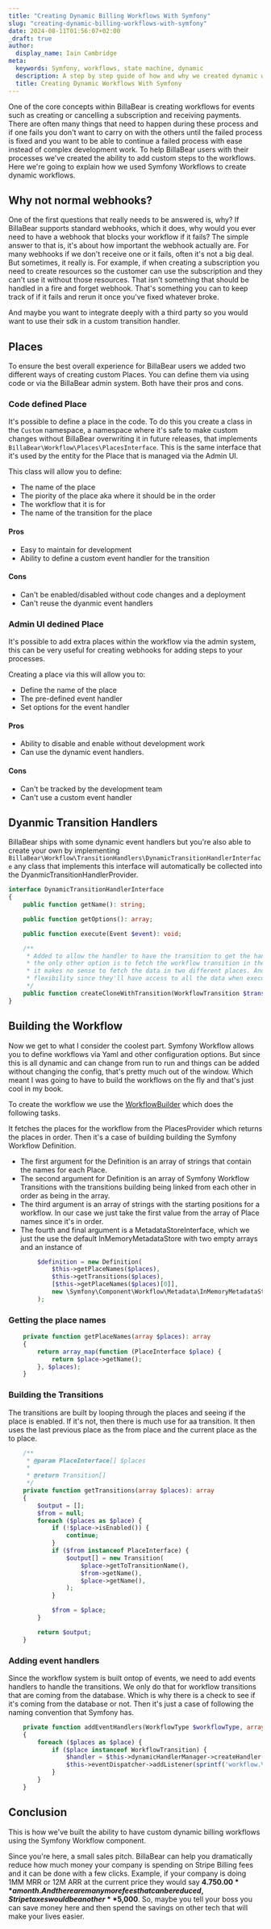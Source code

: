 ```yaml
---
title: "Creating Dynamic Billing Workflows With Symfony"
slug: "creating-dynamic-billing-workflows-with-symfony"
date: 2024-08-11T01:56:07+02:00
_draft: true
author:
  display_name: Iain Cambridge
meta:
  keywords: Symfony, workflows, state machine, dynamic
  description: A step by step guide of how and why we created dynamic workflows in Symfony
  title: Creating Dynamic Workflows With Symfony
---
```

One of the core concepts within BillaBear is creating workflows for events such as creating or cancelling a subscription and receiving payments. There are often many things that need to happen during these process and if one fails you don't want to carry on with the others until the failed process is fixed and you want to be able to continue a failed process with ease instead of complex development work. To help BillaBear users with their processes we've created the ability to add custom steps to the workflows. Here we're going to explain how we used Symfony Workflows to create dynamic workflows.

## Why not normal webhooks?

One of the first questions that really needs to be answered is, why? If BillaBear supports standard webhooks, which it does, why would you ever need to have a webhook that blocks your workflow if it fails? The simple answer to that is, it's about how important the webhook actually are. For many webhooks if we don't receive one or it fails, often it's not a big deal. But sometimes, it really is. For example, if when creating a subscription you need to create resources so the customer can use the subscription and they can't use it without those resources. That isn't something that should be handled in a fire and forget webhook. That's something you can to keep track of if it fails and rerun it once you've fixed whatever broke.

And maybe you want to integrate deeply with a third party so you would want to use their sdk in a custom transition handler.

## Places

To ensure the best overall experience for BillaBear users we added two different ways of creating custom Places. You can define them via using code or via the BillaBear admin system. Both have their pros and cons.

### Code defined Place

It's possible to define a place in the code. To do this you create a class in the `Custom` namespace, a namespace where it's safe to make custom changes without BillaBear overwriting it in future releases, that implements `BillaBear\Workflow\Places\PlacesInterface`. This is the same interface that it's used by the entity for the Place that is managed via the Admin UI.

This class will allow you to define:

* The name of the place 
* The piority of the place aka where it should be in the order
* The workflow that it is for 
* The name of the transition for the place

#### Pros

* Easy to maintain for development
* Ability to define a custom event handler for the transition 

#### Cons

* Can't be enabled/disabled without code changes and a deployment
* Can't reuse the dyanmic event handlers

### Admin UI dedined Place

It's possible to add extra places within the workflow via the admin system, this can be very useful for creating webhooks for adding steps to your processes.

Creating a place via this will allow you to:

* Define the name of the place
* The pre-defined event handler
* Set options for the event handler

#### Pros

* Ability to disable and enable without development work
* Can use the dynamic event handlers.

#### Cons

* Can't be tracked by the development team
* Can't use a custom event handler

## Dyanmic Transition Handlers

BillaBear ships with some dynamic event handlers but you're also able to create your own by implementing `BillaBear\Workflow\TransitionHandlers\DynamicTransitionHandlerInterface` any class that implements this interface will automatically be collected into the DyanmicTransitionHandlerProvider.

```php
interface DynamicTransitionHandlerInterface
{
    public function getName(): string;

    public function getOptions(): array;

    public function execute(Event $event): void;

    /**
     * Added to allow the handler to have the transition to get the handler options. Otherwise,
     * the only other option is to fetch the workflow transition in the workflow processor, and
     * it makes no sense to fetch the data in two different places. And this allows more overall
     * flexibility since they'll have access to all the data when executing the handler.
     */
    public function createCloneWithTransition(WorkflowTransition $transition): DynamicTransitionHandlerInterface;
}
```


## Building the Workflow

Now we get to what I consider the coolest part. Symfony Workflow allows you to define workflows via Yaml and other configuration options. But since this is all dynamic and can change from run to run and things can be added without changing the config, that's pretty much out of the window. Which meant I was going to have to build the workflows on the fly and that's just cool in my book.

To create the workflow we use the [WorkflowBuilder](https://github.com/billabear/billabear/blob/92e6cc210a9d28dc24e5c0f4cda9493dc868c765/src/BillaBear/Workflow/WorkflowBuilder.phpp) which does the following tasks.

It fetches the places for the workflow from the PlacesProvider which returns the places in order. Then it's a case of building building the Symfony Workflow Definition.

* The first argument for the Definition is an array of strings that contain the names for each Place. 
* The second argument for Definition is an array of Symfony Workflow Transitions with the transitions building being linked from each other in order as being in the array. 
* The third argument is an array of strings with the starting positions for a workflow. In our case we just take the first value from the array of Place names since it's in order.
* The fourth and final argument is a MetadataStoreInterface, which we just the use the default InMemoryMetadataStore with two empty arrays and an instance of 

```php
        $definition = new Definition(
            $this->getPlaceNames($places),
            $this->getTransitions($places),
            [$this->getPlaceNames($places)[0]],
            new \Symfony\Component\Workflow\Metadata\InMemoryMetadataStore([], [], new \SplObjectStorage())
        );
```
### Getting the place names

```php
    private function getPlaceNames(array $places): array
    {
        return array_map(function (PlaceInterface $place) {
            return $place->getName();
        }, $places);
    }
```

### Building the Transitions

The transitions are built by looping through the places and seeing if the place is enabled. If it's not, then there is much use for aa transition. It then uses the last previous place as the from place and the current place as the to place.

```php
    /**
     * @param PlaceInterface[] $places
     *
     * @return Transition[]
     */
    private function getTransitions(array $places): array
    {
        $output = [];
        $from = null;
        foreach ($places as $place) {
            if (!$place->isEnabled()) {
                continue;
            }
            if ($from instanceof PlaceInterface) {
                $output[] = new Transition(
                    $place->getToTransitionName(),
                    $from->getName(),
                    $place->getName(),
                );
            }

            $from = $place;
        }

        return $output;
    }
```

### Adding event handlers

Since the workflow system is built ontop of events, we need to add events handlers to handle the transitions. We only do that for workflow transitions that are coming from the database. Which is why there is a check to see if it's coming from the database or not. Then it's just a case of following the naming convention that Symfony has.

```php
    private function addEventHandlers(WorkflowType $workflowType, array $places): void
    {
        foreach ($places as $place) {
            if ($place instanceof WorkflowTransition) {
                $handler = $this->dynamicHandlerManager->createHandler($place->getHandlerName(), $place);
                $this->eventDispatcher->addListener(sprintf('workflow.%s.transition.%s', $workflowType->value, $place->getToTransitionName()), [$handler, 'execute']);
            }
        }
    }
```   

## Conclusion

This is how we've built the ability to have custom dynamic billing workflows using the Symfony Workflow component.

Since you're here, a small sales pitch. BillaBear can help you dramatically reduce how much money your company is spending on Stripe Billing fees and it can be done with a few clicks. Example, if your company is doing 1MM MRR or 12M ARR at the current price they would say **$4.750.00** a month. And there are many more fees that can be reduced, Stripe taxes would be another **$5,000**. So, maybe you tell your boss you can save money here and then spend the savings on other tech that will make your lives easier.